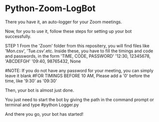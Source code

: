 # Python-Zoom-LogBot
There you have it, an auto-logger for your Zoom meetings.

Now, for you to use it, follow these steps for setting up your bot successfully.

STEP 1
From the 'Zoom' folder from this repositery, you will find files like 'Mon.csv', 'Tue.csv'.etc.
Inside these, you have to fill the timings and code and passwords, in the form 
  'TIME, CODE, PASSWORD'
  '12:30, 12345678, 'ABCDEFGH'
  '09:40, 98765432, None 

#NOTE: If you do not have any password for your meeting, you can simply leave it blank
#FOR TIMINGS BEFORE 10 AM, Please add a '0' before the time, like '9:30' as '09:30'

Then, your bot is almost just done.

You just need to start the bot by giving the path in the command prompt or terminal and type
#python Logger.py

And there you go, your bot has started!
